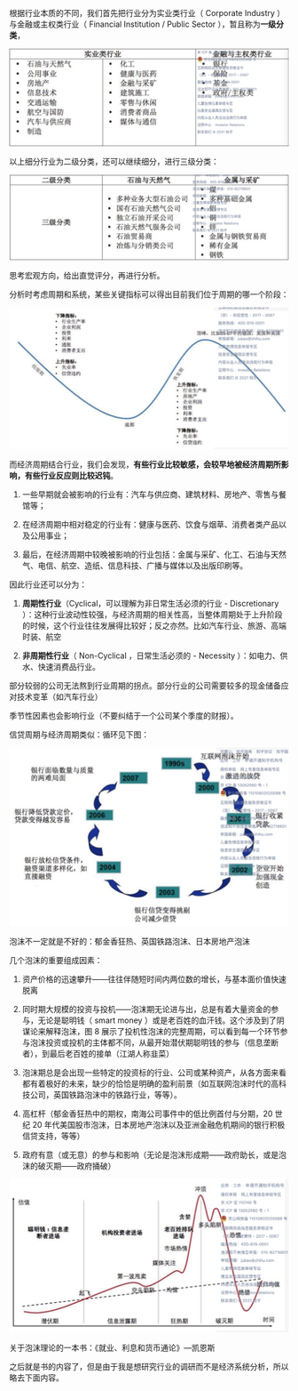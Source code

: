 根据行业本质的不同，我们首先把行业分为实业类行业（ Corporate Industry  ）与金融或主权类行业（ Financial Institution  /  Public Sector  ），暂且称为**一级分类**，

![image-20211112144039495](行研概念分析.assets/image-20211112144039495.png)

以上细分行业为二级分类，还可以继续细分，进行三级分类：

![image-20211112144139597](行研概念分析.assets/image-20211112144139597.png)

思考宏观方向，给出直觉评分，再进行分析。

分析时考虑周期和系统，某些关键指标可以得出目前我们位于周期的哪一个阶段：

![image-20211112144857789](行研概念分析.assets/image-20211112144857789.png)

而经济周期结合行业，我们会发现，**有些行业比较敏感，会较早地被经济周期所影响，有些行业反应则比较迟钝**。

1. 一些早期就会被影响的行业有：汽车与供应商、建筑材料、房地产、零售与餐馆等；

2. 在经济周期中相对稳定的行业有：健康与医药、饮食与烟草、消费者类产品以及公用事业；

3. 最后，在经济周期中较晚被影响的行业包括：金属与采矿、化工、石油与天然气、电信、航空、造纸、信息科技、广播与媒体以及出版印刷等。

因此行业还可以分为：

1. **周期性行业**（Cyclical，可以理解为非日常生活必须的行业  - Discretionary  ）：这种行业波动性较强，与经济周期的相关性高，当整体周期处于上升阶段的时候，这个行业往往发展得比较好；反之亦然。比如汽车行业、旅游、高端时装、航空

2. **非周期性行业**（  Non-Cyclical  ，日常生活必须的  - Necessity  ）：如电力、供水、快速消费品行业。

部分较弱的公司无法熬到行业周期的拐点。部分行业的公司需要较多的现金储备应对技术变革（如汽车行业）

季节性因素也会影响行业（不要纠结于一个公司某个季度的财报）。

信贷周期与经济周期类似：循环见下图：

![image-20211112150134239](行研概念分析.assets/image-20211112150134239.png)

泡沫不一定就是不好的：郁金香狂热、英国铁路泡沫、日本房地产泡沫

几个泡沫的重要组成因素：

1. 资产价格的迅速攀升——往往伴随短时间内两位数的增长，与基本面价值快速脱离

2. 同时期大规模的投资与投机——泡沫期无论进与出，总是有着大量资金的参与，无论是聪明钱（  smart money  ）或是老百姓的血汗钱。这个涉及到了阴谋论来解释泡沫，图 8 展示了投机性泡沫的完整周期，可以看到每一个环节参与泡沫投资或投机的主体都不同，从最开始潜伏期聪明钱的参与（信息垄断者），到最后老百姓的接单（江湖人称韭菜）

3. 泡沫期总是会出现一些特定的投资标的行业、公司或某种资产，从各方面来看都有着极好的未来，缺少的恰恰是明确的盈利前景（如互联网泡沫时代的高科技公司，英国铁路泡沫中的铁路行业，等等）。

4. 高杠杆（郁金香狂热中的期权，南海公司事件中的低比例首付与分期，20 世纪 20 年代美国股市泡沫，日本房地产泡沫以及亚洲金融危机期间的银行积极信贷支持，等等）

5. 政府有意（或无意）的参与和影响（无论是泡沫形成期——政府助长，或是泡沫的破灭期——政府捅破）

![image-20211112150750983](行研概念分析.assets/image-20211112150750983.png)

关于泡沫理论的一本书：《就业、利息和货币通论》—凯恩斯

之后就是书的内容了，但是由于我是想研究行业的调研而不是经济系统分析，所以略去下面内容。